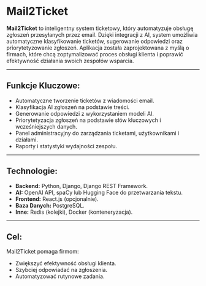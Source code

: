 # Mail2Ticket

**Mail2Ticket** to inteligentny system ticketowy, który automatyzuje obsługę zgłoszeń przesyłanych przez email. Dzięki integracji z AI, system umożliwia automatyczne klasyfikowanie ticketów, sugerowanie odpowiedzi oraz priorytetyzowanie zgłoszeń. Aplikacja została zaprojektowana z myślą o firmach, które chcą zoptymalizować proces obsługi klienta i poprawić efektywność działania swoich zespołów wsparcia.

---

## Funkcje Kluczowe:
- Automatyczne tworzenie ticketów z wiadomości email.
- Klasyfikacja AI zgłoszeń na podstawie treści.
- Generowanie odpowiedzi z wykorzystaniem modeli AI.
- Priorytetyzacja zgłoszeń na podstawie słów kluczowych i wcześniejszych danych.
- Panel administracyjny do zarządzania ticketami, użytkownikami i działami.
- Raporty i statystyki wydajności zespołu.

---

## Technologie:
- **Backend:** Python, Django, Django REST Framework.
- **AI:** OpenAI API, spaCy lub Hugging Face do przetwarzania tekstu.
- **Frontend:** React.js (opcjonalnie).
- **Baza Danych:** PostgreSQL.
- **Inne:** Redis (kolejki), Docker (konteneryzacja).

---

## Cel:
Mail2Ticket pomaga firmom:
- Zwiększyć efektywność obsługi klienta.
- Szybciej odpowiadać na zgłoszenia.
- Automatyzować rutynowe zadania.
